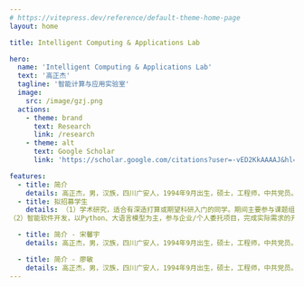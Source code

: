 ```yaml
---
# https://vitepress.dev/reference/default-theme-home-page
layout: home

title: Intelligent Computing & Applications Lab

hero:
  name: 'Intelligent Computing & Applications Lab'
  text: '高正杰'
  tagline: '智能计算与应用实验室'
  image:
    src: /image/gzj.png
  actions:
    - theme: brand
      text: Research
      link: /research
    - theme: alt
      text: Google Scholar
      link: 'https://scholar.google.com/citations?user=-vED2KkAAAAJ&hl=zh-CN'

features:
  - title: 简介
    details: 高正杰，男，汉族，四川广安人，1994年9月出生，硕士，工程师，中共党员。2020年6月成都信息工程大学计算机应用技术专业毕业，现任吉利学院专任教师，主要承担课程包括自然语言处理、计算机视觉原理与应用，科研方面主要从事自然语言处理（情感分析、大语言模型）领域的研究。曾在成都中电锦江信息产业有限公司（国营第七八四厂）担任网络系统事业部创新中心主任。发表SCI论文7篇，EI论文1篇，代表论文被引500+次（谷歌学术统计）并入选ESI高被引论文，授权发明专利7件，软著20+件。主持市厅级项目1项，参与四川省重点研发项目1项、四川省科技创新苗子工程资助项目1项、装备预研项目2项，承担和参与企业合作项目若干项。现任International Journal of Advanced AI Applications执行主编，具有包括 Journal of Supercomputing、IEEE Access、Journal of Big Data、Knowledge and Information Systems、Social Network Analysis and Mining 、Discover Computing、Engineering Review在内的多个期刊的审稿经历。联系邮箱：gaozhengjie@guc.edu.cn。
  - title: 拟招募学生
    details: （1）学术研究，适合有深造打算或期望科研入门的同学。期间主要参与课题组科研思路、科研项目的落地实施与推进工作，产出软著、专利、论文；
（2）智能软件开发，以Python、大语言模型为主，参与企业/个人委托项目，完成实际需求的开发落地工作，目标是熟悉软件开发的全生命周期流程，具有软件独立部署、维护的能力。

  - title: 简介 - 宋馨宇
    details: 高正杰，男，汉族，四川广安人，1994年9月出生，硕士，工程师，中共党员。2020年6月成都信息工程大学计算机应用技术专业毕业，现任吉利学院专任教师，主要承担课程包括自然语言处理、计算机视觉原理与应用，科研方面主要从事自然语言处理（情感分析、大语言模型）领域的研究。曾在成都中电锦江信息产业有限公司（国营第七八四厂）担任网络系统事业部创新中心主任。发表SCI论文7篇，EI论文1篇，代表论文被引500+次（谷歌学术统计）并入选ESI高被引论文，授权发明专利7件，软著20+件。主持市厅级项目1项，参与四川省重点研发项目1项、四川省科技创新苗子工程资助项目1项、装备预研项目2项，承担和参与企业合作项目若干项。现任International Journal of Advanced AI Applications执行主编，具有包括 Journal of Supercomputing、IEEE Access、Journal of Big Data、Knowledge and Information Systems、Social Network Analysis and Mining 、Discover Computing、Engineering Review在内的多个期刊的审稿经历。联系邮箱：gaozhengjie@guc.edu.cn。

  - title: 简介 - 廖敏
    details: 高正杰，男，汉族，四川广安人，1994年9月出生，硕士，工程师，中共党员。2020年6月成都信息工程大学计算机应用技术专业毕业，现任吉利学院专任教师，主要承担课程包括自然语言处理、计算机视觉原理与应用，科研方面主要从事自然语言处理（情感分析、大语言模型）领域的研究。曾在成都中电锦江信息产业有限公司（国营第七八四厂）担任网络系统事业部创新中心主任。发表SCI论文7篇，EI论文1篇，代表论文被引500+次（谷歌学术统计）并入选ESI高被引论文，授权发明专利7件，软著20+件。主持市厅级项目1项，参与四川省重点研发项目1项、四川省科技创新苗子工程资助项目1项、装备预研项目2项，承担和参与企业合作项目若干项。现任International Journal of Advanced AI Applications执行主编，具有包括 Journal of Supercomputing、IEEE Access、Journal of Big Data、Knowledge and Information Systems、Social Network Analysis and Mining 、Discover Computing、Engineering Review在内的多个期刊的审稿经历。联系邮箱：gaozhengjie@guc.edu.cn。
---
```

